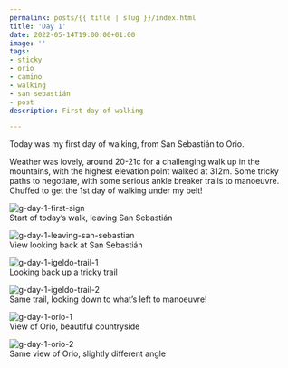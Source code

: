 ```yaml
---
permalink: posts/{{ title | slug }}/index.html
title: 'Day 1'
date: 2022-05-14T19:00:00+01:00
image: ''
tags:
- sticky
- orio
- camino
- walking
- san sebastián
- post
description: First day of walking

---
```

<!-- Excerpt Start -->
Today was my first day of walking, from San Sebastián to Orio.
<!-- Excerpt End -->
Weather was lovely, around 20-21c for a challenging walk up in the mountains, with the highest elevation point walked at 312m. Some tricky paths to negotiate, with some serious ankle breaker trails to manoeuvre. 
Chuffed to get the 1st day of walking under my belt!

![g-day-1-first-sign](/images/g-day-1-first-sign.jpg)  
Start of today’s walk, leaving San Sebastián 

![g-day-1-leaving-san-sebastian](/images/g-day-1-leaving-san-sebastian.jpg)  
View looking back at San Sebastián 

![g-day-1-igeldo-trail-1](/images/g-day-1-igeldo-trail-1.jpg)  
Looking back up a tricky trail

![g-day-1-igeldo-trail-2](/images/g-day-1-igeldo-trail-2.jpg)  
Same trail, looking down to what’s left to manoeuvre!

![g-day-1-orio-1](/images/g-day-1-orio-1.jpg)  
View of Orio, beautiful countryside

![g-day-1-orio-2](/images/g-day-1-orio-2.jpg)  
Same view of Orio, slightly different angle